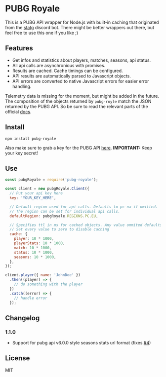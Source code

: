 # PUBG Royale
This is a PUBG API wrapper for Node.js with built-in caching that originated from the [statg](https://github.com/kuper-adrian/statg-bot) discord bot. There might be better wrappers out there, but feel free to use this one if you like ;)

## Features
* Get infos and statistics about players, matches, seasons, api status.
* All api calls are asynchronious with promises.
* Results are cached. Cache timings can be configured.
* API results are automatically parsed to Javascript objects.
* API errors are converted to native Javascript errors for easier error handling.

Telemetry data is missing for the moment, but might be added in the future. The composition of the objects returned by `pubg-royle` match the JSON returned by the PUBG API. So be sure to read the relevant parts of the official [docs](https://documentation.playbattlegrounds.com/en/introduction.html).

## Install
```
npm install pubg-royale
```
Also make sure to grab a key for the PUBG API [here](https://developer.playbattlegrounds.com/). 
**IMPORTANT:** Keep your key secret!

## Use
```javascript
const pubgRoyale = require('pubg-royale');

const client = new pubgRoyale.Client({
  // Put your api key here
  key: 'YOUR_KEY_HERE',

  // Default region used for api calls. Defaults to pc-na if omitted.
  // The region can be set for individual api calls.
  defaultRegion: pubgRoyale.REGIONS.PC.EU,

  // Specifies ttl in ms for cached objects. Any value ommited defaults to 60 seconds.
  // Set every value to zero to disable caching
  cache: { 
    player: 10 * 1000,
    playerStats: 10 * 1000,
    match: 10 * 1000,
    status: 10 * 1000,
    seasons: 10 * 1000,
  },
});

client.player({ name: 'JohnDoe' })
  .then((player) => {
    // do something with the player
  })
  .catch((error) => {
    // handle error
  });
```

## Changelog

### 1.1.0
* Support for pubg api v6.0.0 style seasons stats url format (fixes [#4](i4))

## License
MIT

[i4]: https://github.com/kuper-adrian/pubg-royale/issues/4
